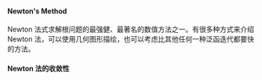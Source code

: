 #### Newton's Method

Newton 法式求解根问题的最强健、最著名的数值方法之一。有很多种方式来介绍 Newton 法，可以使用几何图形描绘，也可以考虑比其他任何一种泛函迭代都要快的方法。

#### Newton 法的收敛性

